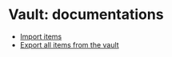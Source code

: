 # Vault: documentations

- [Import items](import.md)
- [Export all items from the vault](export.md)
